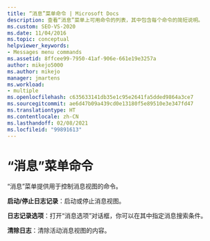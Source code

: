 ```yaml
---
title: “消息”菜单命令 | Microsoft Docs
description: 查看“消息”菜单上可用命令的列表，其中包含每个命令的简短说明。
ms.custom: SEO-VS-2020
ms.date: 11/04/2016
ms.topic: conceptual
helpviewer_keywords:
- Messages menu commands
ms.assetid: 8ffcee99-7950-41af-906e-661e19e3257a
author: mikejo5000
ms.author: mikejo
manager: jmartens
ms.workload:
- multiple
ms.openlocfilehash: c635633141db35e1c95e2641fa5dded9864a3ce7
ms.sourcegitcommit: ae6d47b09a439cd0e13180f5e89510e3e347fd47
ms.translationtype: HT
ms.contentlocale: zh-CN
ms.lasthandoff: 02/08/2021
ms.locfileid: "99891613"
---
```

# <a name="messages-menu-commands"></a>“消息”菜单命令
“消息”菜单提供用于控制消息视图的命令。

 **启动/停止日志记录**：启动或停止消息视图。

 **日志记录选项**：打开“消息选项”对话框，你可以在其中指定消息搜索条件。

 **清除日志**：清除活动消息视图的内容。
